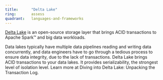 ```yaml
---
title:      "Delta Lake"
ring:       assess
quadrant:   languages-and-frameworks
---
```


[Delta Lake](delta.io) is an open-source storage layer that brings ACID transactions to Apache Spark™ and big data workloads.

Data lakes typically have multiple data pipelines reading and writing data concurrently, and data engineers have to go through a tedious process to ensure data integrity, due to the lack of transactions. Delta Lake brings ACID transactions to your data lakes. It provides serializability, the strongest level of isolation level. Learn more at Diving into Delta Lake: Unpacking the Transaction Log.
